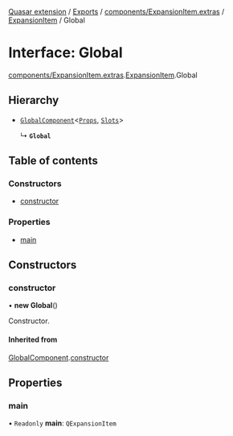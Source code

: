 [Quasar extension](../index.md) / [Exports](../modules.md) / [components/ExpansionItem.extras](../modules/components_ExpansionItem_extras.md) / [ExpansionItem](../modules/components_ExpansionItem_extras.ExpansionItem.md) / Global

# Interface: Global

[components/ExpansionItem.extras](../modules/components_ExpansionItem_extras.md).[ExpansionItem](../modules/components_ExpansionItem_extras.ExpansionItem.md).Global

## Hierarchy

- [`GlobalComponent`](components_api_misc.GlobalComponent.md)<[`Props`](components_ExpansionItem_extras.ExpansionItem.Props.md), [`Slots`](components_ExpansionItem_extras.ExpansionItem.Slots.md)\>

  ↳ **`Global`**

## Table of contents

### Constructors

- [constructor](components_ExpansionItem_extras.ExpansionItem.Global.md#constructor)

### Properties

- [main](components_ExpansionItem_extras.ExpansionItem.Global.md#main)

## Constructors

### constructor

• **new Global**()

Constructor.

#### Inherited from

[GlobalComponent](components_api_misc.GlobalComponent.md).[constructor](components_api_misc.GlobalComponent.md#constructor)

## Properties

### main

• `Readonly` **main**: `QExpansionItem`
